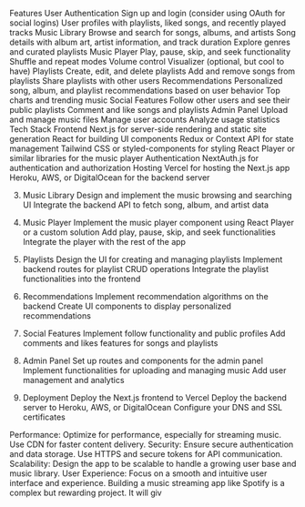 Features
User Authentication
Sign up and login (consider using OAuth for social logins)
User profiles with playlists, liked songs, and recently played tracks
Music Library
Browse and search for songs, albums, and artists
Song details with album art, artist information, and track duration
Explore genres and curated playlists
Music Player
Play, pause, skip, and seek functionality
Shuffle and repeat modes
Volume control
Visualizer (optional, but cool to have)
Playlists
Create, edit, and delete playlists
Add and remove songs from playlists
Share playlists with other users
Recommendations
Personalized song, album, and playlist recommendations based on user behavior
Top charts and trending music
Social Features
Follow other users and see their public playlists
Comment and like songs and playlists
Admin Panel
Upload and manage music files
Manage user accounts
Analyze usage statistics
Tech Stack
Frontend
Next.js for server-side rendering and static site generation
React for building UI components
Redux or Context API for state management
Tailwind CSS or styled-components for styling
React Player or similar libraries for the music player
Authentication
NextAuth.js for authentication and authorization
Hosting
Vercel for hosting the Next.js app
Heroku, AWS, or DigitalOcean for the backend server

3. Music Library
   Design and implement the music browsing and searching UI
   Integrate the backend API to fetch song, album, and artist data

4. Music Player
   Implement the music player component using React Player or a custom solution
   Add play, pause, skip, and seek functionalities
   Integrate the player with the rest of the app
5. Playlists
   Design the UI for creating and managing playlists
   Implement backend routes for playlist CRUD operations
   Integrate the playlist functionalities into the frontend

6. Recommendations
   Implement recommendation algorithms on the backend
   Create UI components to display personalized recommendations
7. Social Features
   Implement follow functionality and public profiles
   Add comments and likes features for songs and playlists
8. Admin Panel
   Set up routes and components for the admin panel
   Implement functionalities for uploading and managing music
   Add user management and analytics
9. Deployment
   Deploy the Next.js frontend to Vercel
   Deploy the backend server to Heroku, AWS, or DigitalOcean
   Configure your DNS and SSL certificates

Performance: Optimize for performance, especially for streaming music. Use CDN for faster content delivery.
Security: Ensure secure authentication and data storage. Use HTTPS and secure tokens for API communication.
Scalability: Design the app to be scalable to handle a growing user base and music library.
User Experience: Focus on a smooth and intuitive user interface and experience.
Building a music streaming app like Spotify is a complex but rewarding project. It will giv

